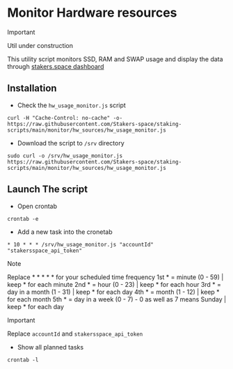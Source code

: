 # Monitor Hardware resources

> [!IMPORTANT]  
> Util under construction

This utility script monitors SSD, RAM and SWAP usage and display the data through [stakers.space dashboard](https://stakers.space/account)

## Installation
- Check the `hw_usage_monitor.js` script
```
curl -H "Cache-Control: no-cache" -o- https://raw.githubusercontent.com/Stakers-space/staking-scripts/main/monitor/hw_sources/hw_usage_monitor.js
```
- Download the script to `/srv` directory
```
sudo curl -o /srv/hw_usage_monitor.js https://raw.githubusercontent.com/Stakers-space/staking-scripts/main/monitor/hw_sources/hw_usage_monitor.js
```

## Launch The script
- Open crontab
```
crontab -e
```
- Add a new task into the cronetab
```
* 10 * * * /srv/hw_usage_monitor.js "accountId" "stakersspace_api_token"
```
> [!NOTE]  
> Replace * * * * * for your scheduled time frequency
> 1st * = minute (0 - 59) | keep * for each minute
> 2nd * = hour (0 - 23) | keep * for each hour
> 3rd * = day in a month (1 - 31) | keep * for each day
> 4th * = month (1 - 12) | keep * for each month
> 5th * = day in a week (0 - 7) - 0 as well as 7 means Sunday | keep * for each day

> [!IMPORTANT]  
> Replace `accountId` and `stakersspace_api_token`

- Show all planned tasks
```
crontab -l
```